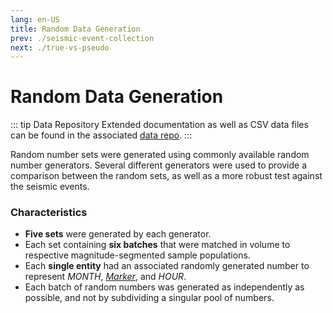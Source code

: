 ```yaml
---
lang: en-US
title: Random Data Generation
prev: ./seismic-event-collection
next: ./true-vs-pseudo
---
```


# Random Data Generation

::: tip Data Repository
Extended documentation as well as CSV data files can be found in the associated [data repo](https://github.com/jakeYeager/qw-data-flux).
:::

Random number sets were generated using commonly available random number generators. Several different generators were used to provide a comparison between the random sets, as well as a more robust test against the seismic events.

### Characteristics

- **Five sets** were generated by each generator.
- Each set containing **six batches** that were matched in volume to respective magnitude-segmented sample populations.
- Each **single entity** had an associated randomly generated number to represent _MONTH_, [_Marker_](../setup/the-marker.md), and _HOUR_.
- Each batch of random numbers was generated as independently as possible, and not by subdividing a singular pool of numbers.
